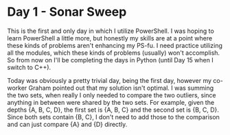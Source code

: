 # Day 1 - Sonar Sweep

This is the first and only day in which I utilize PowerShell. I was hoping to learn PowerShell a little more, but honestly my skills are at a point where these kinds of problems aren't enhancing my PS-fu. I need practice utilizing all the modules, which these kinds of problems (usually) won't accomplish. So from now on I'll be completing the days in Python (until Day 15 when I switch to C++).

Today was obviously a pretty trivial day, being the first day, however my co-worker Graham pointed out that my solution isn't optimal. I was summing the two sets, when really I only needed to compare the two outliers, since anything in between were shared by the two sets. For example, given the depths {A, B, C, D}, the first set is {A, B, C} and the second set is {B, C, D}. Since both sets contain {B, C}, I don't need to add those to the comparison and can just compare {A} and {D} directly.
